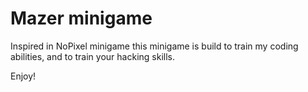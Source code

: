 # Mazer minigame

Inspired in NoPixel minigame this minigame is build to train my coding abilities, and to train your hacking skills.


Enjoy!